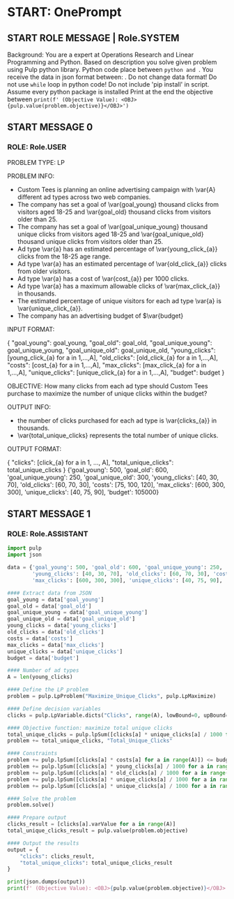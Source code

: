 # START: OnePrompt 
## START ROLE MESSAGE | Role.SYSTEM 
Background: You are a expert at Operations Research and Linear Programming and Python. Based on description you solve given problem using Pulp python library. Python code place between ```python and ```. You receive the data in json format between: <DATA></DATA>. Do not change data format! Do not use `while` loop in python code! Do not include 'pip install' in script. Assume every python package is installed Print at the end the objective between <OBJ></OBJ> `print(f' (Objective Value): <OBJ>{pulp.value(problem.objective)}</OBJ>')`  
## START MESSAGE 0 
### ROLE: Role.USER
<DESCRIPTION>
PROBLEM TYPE: LP

PROBLEM INFO:

- Custom Tees is planning an online advertising campaign with \var{A} different ad types across two web companies.
- The company has set a goal of \var{goal_young} thousand clicks from visitors aged 18-25 and \var{goal_old} thousand clicks from visitors older than 25.
- The company has set a goal of \var{goal_unique_young} thousand unique clicks from visitors aged 18-25 and \var{goal_unique_old} thousand unique clicks from visitors older than 25.
- Ad type \var{a} has an estimated percentage of \var{young_click_{a}} clicks from the 18-25 age range.
- Ad type \var{a} has an estimated percentage of \var{old_click_{a}} clicks from older visitors.
- Ad type \var{a} has a cost of \var{cost_{a}} per 1000 clicks.
- Ad type \var{a} has a maximum allowable clicks of \var{max_click_{a}} in thousands.
- The estimated percentage of unique visitors for each ad type \var{a} is \var{unique_click_{a}}.
- The company has an advertising budget of $\var{budget}

INPUT FORMAT: 

{
    "goal_young": goal_young,
    "goal_old": goal_old,
    "goal_unique_young": goal_unique_young,
    "goal_unique_old": goal_unique_old,
    "young_clicks": [young_click_{a} for a in 1,...,A],
    "old_clicks": [old_click_{a} for a in 1,...,A],
    "costs": [cost_{a} for a in 1,...,A],
    "max_clicks": [max_click_{a} for a in 1,...,A],
    "unique_clicks": [unique_click_{a} for a in 1,...,A],
    "budget": budget
}

OBJECTIVE: How many clicks from each ad type should Custom Tees purchase to maximize the number of unique clicks within the budget?

OUTPUT INFO:

- the number of clicks purchased for each ad type is \var{clicks_{a}} in thousands.
- \var{total_unique_clicks} represents the total number of unique clicks.

OUTPUT FORMAT:

{
    "clicks": [click_{a} for a in 1, ..., A],
    "total_unique_clicks": total_unique_clicks
}
</DESCRIPTION>
<DATA>
{'goal_young': 500, 'goal_old': 600, 'goal_unique_young': 250, 'goal_unique_old': 300, 'young_clicks': [40, 30, 70], 'old_clicks': [60, 70, 30], 'costs': [75, 100, 120], 'max_clicks': [600, 300, 300], 'unique_clicks': [40, 75, 90], 'budget': 105000}</DATA>


## START MESSAGE 1 
### ROLE: Role.ASSISTANT
```python
import pulp
import json

data = {'goal_young': 500, 'goal_old': 600, 'goal_unique_young': 250, 'goal_unique_old': 300,
        'young_clicks': [40, 30, 70], 'old_clicks': [60, 70, 30], 'costs': [75, 100, 120],
        'max_clicks': [600, 300, 300], 'unique_clicks': [40, 75, 90], 'budget': 105000}

#### Extract data from JSON
goal_young = data['goal_young']
goal_old = data['goal_old']
goal_unique_young = data['goal_unique_young']
goal_unique_old = data['goal_unique_old']
young_clicks = data['young_clicks']
old_clicks = data['old_clicks']
costs = data['costs']
max_clicks = data['max_clicks']
unique_clicks = data['unique_clicks']
budget = data['budget']

#### Number of ad types
A = len(young_clicks)

#### Define the LP problem
problem = pulp.LpProblem("Maximize_Unique_Clicks", pulp.LpMaximize)

#### Define decision variables
clicks = pulp.LpVariable.dicts("Clicks", range(A), lowBound=0, upBound=max_clicks, cat='Continuous')

#### Objective function: maximize total unique clicks
total_unique_clicks = pulp.lpSum([clicks[a] * unique_clicks[a] / 1000 for a in range(A)])
problem += total_unique_clicks, "Total_Unique_Clicks"

#### Constraints
problem += pulp.lpSum([clicks[a] * costs[a] for a in range(A)]) <= budget, "Budget_Constraint"
problem += pulp.lpSum([clicks[a] * young_clicks[a] / 1000 for a in range(A)]) >= goal_young, "Young_Clicks_Constraint"
problem += pulp.lpSum([clicks[a] * old_clicks[a] / 1000 for a in range(A)]) >= goal_old, "Old_Clicks_Constraint"
problem += pulp.lpSum([clicks[a] * unique_clicks[a] / 1000 for a in range(A)]) >= goal_unique_young, "Unique_Young_Clicks_Constraint"
problem += pulp.lpSum([clicks[a] * unique_clicks[a] / 1000 for a in range(A)]) >= goal_unique_old, "Unique_Old_Clicks_Constraint"

#### Solve the problem
problem.solve()

#### Prepare output
clicks_result = [clicks[a].varValue for a in range(A)]
total_unique_clicks_result = pulp.value(problem.objective)

#### Output the results
output = {
    "clicks": clicks_result,
    "total_unique_clicks": total_unique_clicks_result
}

print(json.dumps(output))
print(f' (Objective Value): <OBJ>{pulp.value(problem.objective)}</OBJ>')
```

